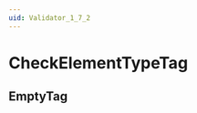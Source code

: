 ```yaml
---
uid: Validator_1_7_2
---
```


# CheckElementTypeTag

## EmptyTag

<!-- Description, Properties, ... sections are auto-generated. -->
<!-- REPLACE ME AUTO-GENERATION -->

<!-- Uncomment to add extra details -->
<!--### Details-->

<!-- Uncomment to add example code -->
<!--### Example code-->
